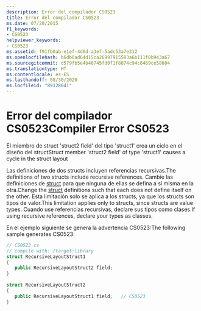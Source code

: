 ```yaml
---
description: Error del compilador CS0523
title: Error del compilador CS0523
ms.date: 07/20/2015
f1_keywords:
- CS0523
helpviewer_keywords:
- CS0523
ms.assetid: f91fb0ab-e1ef-4d6d-a3ef-5adc53a7e312
ms.openlocfilehash: b6db0ad64d15ca26997915583a6b111f0b943a67
ms.sourcegitcommit: d579fb5e4b46745fd0f1f8874c94c6469ce58604
ms.translationtype: HT
ms.contentlocale: es-ES
ms.lasthandoff: 08/30/2020
ms.locfileid: "89128041"
---
```

# <a name="compiler-error-cs0523"></a><span data-ttu-id="3cf19-103">Error del compilador CS0523</span><span class="sxs-lookup"><span data-stu-id="3cf19-103">Compiler Error CS0523</span></span>
<span data-ttu-id="3cf19-104">El miembro de struct 'struct2 field' del tipo 'struct1' crea un ciclo en el diseño del struct</span><span class="sxs-lookup"><span data-stu-id="3cf19-104">Struct member 'struct2 field' of type 'struct1' causes a cycle in the struct layout</span></span>  
  
 <span data-ttu-id="3cf19-105">Las definiciones de dos structs incluyen referencias recursivas.</span><span class="sxs-lookup"><span data-stu-id="3cf19-105">The definitions of two structs include recursive references.</span></span> <span data-ttu-id="3cf19-106">Cambie las definiciones de [struct](../builtin-types/struct.md) para que ninguna de ellas se defina a sí misma en la otra.</span><span class="sxs-lookup"><span data-stu-id="3cf19-106">Change the [struct](../builtin-types/struct.md) definitions such that each does not define itself on the other.</span></span> <span data-ttu-id="3cf19-107">Esta limitación solo se aplica a los structs, ya que los structs son tipos de valor.</span><span class="sxs-lookup"><span data-stu-id="3cf19-107">This limitation applies only to structs, since structs are value types.</span></span> <span data-ttu-id="3cf19-108">Cuando use referencias recursivas, declare sus tipos como clases.</span><span class="sxs-lookup"><span data-stu-id="3cf19-108">If using recursive references, declare your types as classes.</span></span>  
  
 <span data-ttu-id="3cf19-109">En el ejemplo siguiente se genera la advertencia CS0523:</span><span class="sxs-lookup"><span data-stu-id="3cf19-109">The following sample generates CS0523:</span></span>  
  
```csharp  
// CS0523.cs  
// compile with: /target:library  
struct RecursiveLayoutStruct1  
{  
   public RecursiveLayoutStruct2 field;  
}  
  
struct RecursiveLayoutStruct2  
{  
   public RecursiveLayoutStruct1 field;   // CS0523  
}  
```
